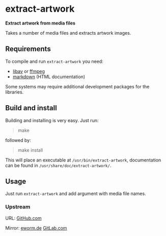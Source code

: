 extract-artwork
===============

**Extract artwork from media files**

Takes a number of media files and extracts artwork images.

Requirements
------------

To compile and run `extract-artwork` you need:

* [libav](https://libav.org/) or [ffmpeg](https://www.ffmpeg.org/)
* [markdown](http://daringfireball.net/projects/markdown/) (HTML documentation)

Some systems may require additional development packages for the libraries.

Build and install
-----------------

Building and installing is very easy. Just run:

> make

followed by:

> make install

This will place an executable at `/usr/bin/extract-artwork`,
documentation can be found in `/usr/share/doc/extract-artwork/`.

Usage
-----

Just run `extract-artwork` and add argument with media file names.

### Upstream

URL:
[GitHub.com](https://github.com/eworm-de/extract-artwork#extract-artwork)  

Mirror:
[eworm.de](https://git.eworm.de/cgit.cgi/extract-artwork/)
[GitLab.com](https://gitlab.com/eworm-de/extract-artwork#extract-artwork)  
